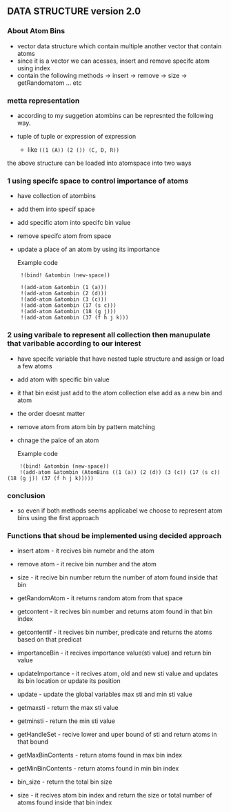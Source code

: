 ## DATA STRUCTURE version 2.0

### About Atom Bins

- vector data structure which contain multiple another vector that contain atoms
- since it is a vector we can acesses, insert and remove specifc atom using index
- contain the following methods
    -> insert
    -> remove
    -> size
    -> getRandomatom  ... etc

### metta representation

- according to my suggetion atombins can be represnted the following way.

- tuple of tuple or expression of expression
  - like `((1 (A)) (2 ()) (C, D, R))`

the above structure can be loaded into atomspace into two ways

### 1 using specifc space to control importance of atoms

- have collection of atombins
- add them into specif space
- add specific atom into specifc bin value
- remove specifc atom from space
- update a place of an atom by using its importance

    Example code

   ```
    !(bind! &atombin (new-space))

    !(add-atom &atombin (1 (a)))
    !(add-atom &atombin (2 (d)))
    !(add-atom &atombin (3 (c)))
    !(add-atom &atombin (17 (s c)))
    !(add-atom &atombin (18 (g j)))
    !(add-atom &atombin (37 (f h j k)))
    ```

### 2 using varibale to represent all collection then manupulate that varibable according to our interest

- have specifc variable that have nested tuple structure and assign or load a few atoms
- add atom with specific bin value
- it that bin exist just add to the atom collection else add as a new bin and atom
- the order doesnt matter
- remove atom from atom bin by pattern matching
- chnage the palce of an atom

    Example code

```
    !(bind! &atombin (new-space))
    !(add-atom &atombin (AtomBins ((1 (a)) (2 (d)) (3 (c)) (17 (s c)) (18 (g j)) (37 (f h j k)))))
```

### conclusion

- so even if both methods seems applicabel we choose to represent atom bins using the first approach

### Functions that shoud be implemented using decided approach

- insert atom - it recives bin numebr and the atom
- remove atom - it recive bin number and the atom
- size - it recive bin number return the number of atom found inside that bin
- getRandomAtom - it returns random atom from that space
- getcontent - it recives bin number and returns atom found in that bin index
- getcontentif - it recives bin number, predicate and returns the atoms based on that predicat

- importanceBin - it recives importance value(sti value) and return bin value
- updateImportance - it recives atom, old and new sti value and updates its bin location or update its position
- update - update the global variables max sti and min sti value
- getmaxsti - return the max sti value
- getminsti - return the min sti value
- getHandleSet - recive lower and uper bound of sti and return atoms in that bound
- getMaxBinContents - return atoms found in max bin index
- getMinBinContents - return atoms found in min bin index
- bin_size - return the total bin size
- size - it recives atom bin index and return the size or total number of atoms found inside that bin index

